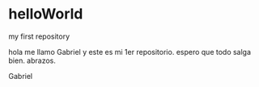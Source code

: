 # helloWorld
my first repository


hola me llamo Gabriel y este es mi 1er repositorio. espero que todo salga bien. abrazos.

Gabriel
